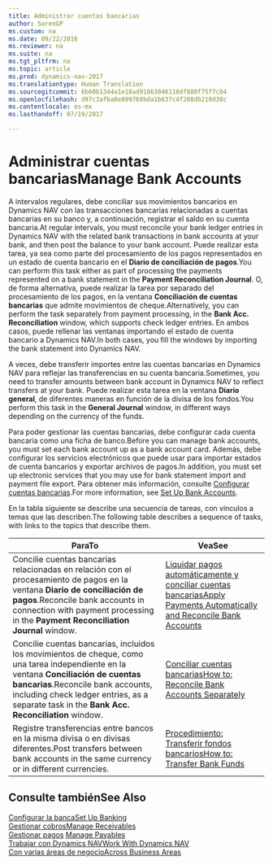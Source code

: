 ```yaml
---
title: Administrar cuentas bancarias
author: SorenGP
ms.custom: na
ms.date: 09/22/2016
ms.reviewer: na
ms.suite: na
ms.tgt_pltfrm: na
ms.topic: article
ms.prod: dynamics-nav-2017
ms.translationtype: Human Translation
ms.sourcegitcommit: 6b60b1344a1e18ad91863046110df880f75f7c04
ms.openlocfilehash: d97c3afba0e899768bda1b637c4f288db210d38c
ms.contentlocale: es-mx
ms.lasthandoff: 07/19/2017

---
```


# <a name="manage-bank-accounts"></a><span data-ttu-id="cf8ed-102">Administrar cuentas bancarias</span><span class="sxs-lookup"><span data-stu-id="cf8ed-102">Manage Bank Accounts</span></span>
<span data-ttu-id="cf8ed-103">A intervalos regulares, debe conciliar sus movimientos bancarios en Dynamics NAV con las transacciones bancarias relacionadas a cuentas bancarias en su banco y, a continuación, registrar el saldo en su cuenta bancaria.</span><span class="sxs-lookup"><span data-stu-id="cf8ed-103">At regular intervals, you must reconcile your bank ledger entries in Dynamics NAV with the related bank transactions in bank accounts at your bank, and then post the balance to your bank account.</span></span> <span data-ttu-id="cf8ed-104">Puede realizar esta tarea, ya sea como parte del procesamiento de los pagos representados en un estado de cuenta bancario en el **Diario de conciliación de pagos**.</span><span class="sxs-lookup"><span data-stu-id="cf8ed-104">You can perform this task either as part of processing the payments represented on a bank statement in the **Payment Reconciliation Journal**.</span></span> <span data-ttu-id="cf8ed-105">O, de forma alternativa, puede realizar la tarea por separado del procesamiento de los pagos, en la ventana **Conciliación de cuentas bancarias** que admite movimientos de cheque.</span><span class="sxs-lookup"><span data-stu-id="cf8ed-105">Alternatively, you can perform the task separately from payment processing, in the **Bank Acc. Reconciliation** window, which supports check ledger entries.</span></span> <span data-ttu-id="cf8ed-106">En ambos casos, puede rellenar las ventanas importando el estado de cuenta bancario a Dynamics NAV.</span><span class="sxs-lookup"><span data-stu-id="cf8ed-106">In both cases, you fill the windows by importing the bank statement into Dynamics NAV.</span></span>

<span data-ttu-id="cf8ed-107">A veces, debe transferir importes entre las cuentas bancarias en Dynamics NAV para reflejar las transferencias en su cuenta bancaria.</span><span class="sxs-lookup"><span data-stu-id="cf8ed-107">Sometimes, you need to transfer amounts between bank account in Dynamics NAV to reflect transfers at your bank.</span></span> <span data-ttu-id="cf8ed-108">Puede realizar esta tarea en la ventana **Diario general**, de diferentes maneras en función de la divisa de los fondos.</span><span class="sxs-lookup"><span data-stu-id="cf8ed-108">You perform this task in the **General Journal** window, in different ways depending on the currency of the funds.</span></span>

<span data-ttu-id="cf8ed-109">Para poder gestionar las cuentas bancarias, debe configurar cada cuenta bancaria como una ficha de banco.</span><span class="sxs-lookup"><span data-stu-id="cf8ed-109">Before you can manage bank accounts, you must set each bank account up as a bank account card.</span></span> <span data-ttu-id="cf8ed-110">Además, debe configurar los servicios electrónicos que puede usar para importar estados de cuenta bancarios y exportar archivos de pagos.</span><span class="sxs-lookup"><span data-stu-id="cf8ed-110">In addition, you must set up electronic services that you may use for bank statement import and payment file export.</span></span> <span data-ttu-id="cf8ed-111">Para obtener más información, consulte [Configurar cuentas bancarias](bank-setup-banking.md).</span><span class="sxs-lookup"><span data-stu-id="cf8ed-111">For more information, see [Set Up Bank Accounts](bank-setup-banking.md).</span></span>

<span data-ttu-id="cf8ed-112">En la tabla siguiente se describe una secuencia de tareas, con vínculos a temas que las describen.</span><span class="sxs-lookup"><span data-stu-id="cf8ed-112">The following table describes a sequence of tasks, with links to the topics that describe them.</span></span>

|<span data-ttu-id="cf8ed-113">Para</span><span class="sxs-lookup"><span data-stu-id="cf8ed-113">To</span></span> |<span data-ttu-id="cf8ed-114">Vea</span><span class="sxs-lookup"><span data-stu-id="cf8ed-114">See</span></span> |
|---|----|
|<span data-ttu-id="cf8ed-115">Concilie cuentas bancarias relacionadas en relación con el procesamiento de pagos en la ventana **Diario de conciliación de pagos**.</span><span class="sxs-lookup"><span data-stu-id="cf8ed-115">Reconcile bank accounts in connection with payment processing in the **Payment Reconciliation Journal** window.</span></span>|[<span data-ttu-id="cf8ed-116">Liquidar pagos automáticamente y conciliar cuentas bancarias</span><span class="sxs-lookup"><span data-stu-id="cf8ed-116">Apply Payments Automatically and Reconcile Bank Accounts</span></span>](receivables-apply-payments-auto-reconcile-bank-accounts.md)|
|<span data-ttu-id="cf8ed-117">Concilie cuentas bancarias, incluidos los movimientos de cheque, como una tarea independiente en la ventana **Conciliación de cuentas bancarias**.</span><span class="sxs-lookup"><span data-stu-id="cf8ed-117">Reconcile bank accounts, including check ledger entries, as a separate task in the **Bank Acc. Reconciliation** window.</span></span>|[<span data-ttu-id="cf8ed-118">Conciliar cuentas bancarias</span><span class="sxs-lookup"><span data-stu-id="cf8ed-118">How to: Reconcile Bank Accounts Separately</span></span>](bank-how-reconcile-bank-accounts-separately.md)|
|<span data-ttu-id="cf8ed-119">Registre transferencias entre bancos en la misma divisa o en divisas diferentes.</span><span class="sxs-lookup"><span data-stu-id="cf8ed-119">Post transfers between bank accounts in the same currency or in different currencies.</span></span>|[<span data-ttu-id="cf8ed-120">Procedimiento: Transferir fondos bancarios</span><span class="sxs-lookup"><span data-stu-id="cf8ed-120">How to: Transfer Bank Funds</span></span>](bank-how-transfer-bank-funds.md)
## <a name="see-also"></a><span data-ttu-id="cf8ed-121">Consulte también</span><span class="sxs-lookup"><span data-stu-id="cf8ed-121">See Also</span></span>  
[<span data-ttu-id="cf8ed-122">Configurar la banca</span><span class="sxs-lookup"><span data-stu-id="cf8ed-122">Set Up Banking</span></span>](bank-setup-banking.md)  
[<span data-ttu-id="cf8ed-123">Gestionar cobros</span><span class="sxs-lookup"><span data-stu-id="cf8ed-123">Manage Receivables</span></span>](receivables-manage-receivables.md)  
<span data-ttu-id="cf8ed-124">[Gestionar pagos](payables-manage-payables.md)  </span><span class="sxs-lookup"><span data-stu-id="cf8ed-124">[Manage Payables](payables-manage-payables.md)  </span></span>  
[<span data-ttu-id="cf8ed-125">Trabajar con Dynamics NAV</span><span class="sxs-lookup"><span data-stu-id="cf8ed-125">Work With Dynamics NAV</span></span>](ui-work-product.md)  
[<span data-ttu-id="cf8ed-126">Con varias áreas de negocio</span><span class="sxs-lookup"><span data-stu-id="cf8ed-126">Across Business Areas</span></span>](ui-across-business-areas.md)


